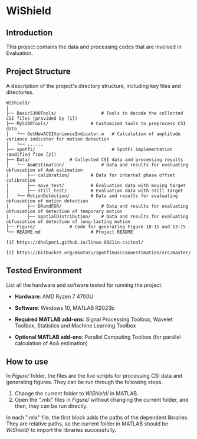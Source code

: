# WiShield

## Introduction
This project contains the data and processing codes that are involved in Evaluation.

## Project Structure
A description of the project's directory structure, including key files and directories.

```plaintext
WiShield/
│
├── Basic5300Tools/         		# Tools to decode the collected CSI files (provided by [1])
├── My5300Tools/     			# Customized tools to preprocess CSI data
│   └── GetNewACSIVarienceIndicator.m	# Calculation of amplitude variance indicator for motion detection
│   └── ......
├── spotfi/   	                        # SpotFi implementation (modified from [2])
├── Data/				# Collected CSI data and processing results
│   └── AoAEstimation/		        # Data and results for evaluating obfuscation of AoA estimation
|       ├── calibration/		# Data for internal phase offset calibration
|       ├── move_test/			# Evaluation data with moving target
|       ├── still_test/			# Evaluation data with still target
│   └── MotionDetection/		# Data and results for evaluating obfuscation of motion detection
|       ├── DRandFDR/		        # Data and results for evaluating obfuscation of detection of temporary motion
|       ├── SpatialDistribution/	# Data and results for evaluating obfuscation of detection of long-lasting motion
├── Figure/				# Code for generating Figure 10-11 and 13-15
└── README.md           		# Project README

[1] https://dhalperi.github.io/linux-80211n-csitool/

[2] https://bitbucket.org/mkotaru/spotfimusicaoaestimation/src/master/

```

## Tested Environment
List all the hardware and software tested for running the project.

+ **Hardware**: AMD Ryzen 7 4700U

+ **Software**: Windows 10, MATLAB R2023b

+ **Required MATLAB add-ons**: Signal Processing Toolbox,  Wavelet Toolbox, Statistics and Machine Learning Toolbox

+ **Optional MATLAB add-ons**: Parallel Computing Toolbox (for parallel calculation of AoA estimation)

## How to use
In _Figure/_ folder, the files are the live scripts for processing CSI data and generating figures. They can be run through the following steps.
1. Change the current folder to _WiShield/_ in MATLAB.
2. Open the ".mlx" files in _Figure/_ without changing the current folder, and then, they can be run directly.

In each ".mlx" file, the first block adds the paths of the dependent libraries. They are relative paths, so the current folder in MATLAB should be _WiShield/_ to import the libraries successfully.
